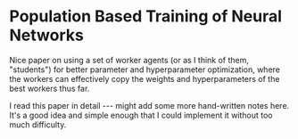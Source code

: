 # Population Based Training of Neural Networks

Nice paper on using a set of worker agents (or as I think of them, "students")
for better parameter and hyperparameter optimization, where the workers can
effectively copy the weights and hyperparameters of the best workers thus far.

I read this paper in detail --- might add some more hand-written notes here.
It's a good idea and simple enough that I could implement it without too much
difficulty.
